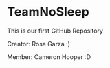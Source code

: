 # TeamNoSleep
This is our first GitHub Repository

Creator: Rosa Garza :)

Member: Cameron Hooper :D
